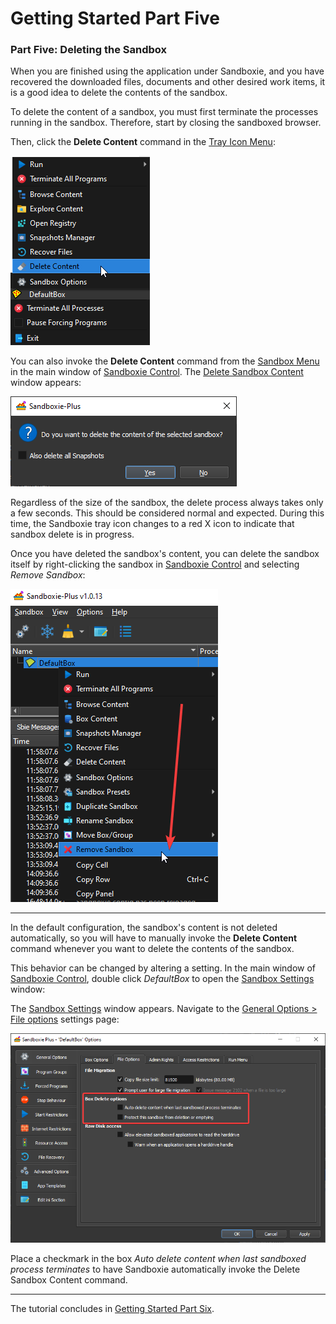 # Getting Started Part Five

### Part Five: Deleting the Sandbox

When you are finished using the application under Sandboxie, and you have recovered the downloaded files, documents and
other desired work items, it is a good idea to delete the contents of the sandbox.

To delete the content of a sandbox, you must first terminate the processes running in the sandbox. Therefore, start by
closing the sandboxed browser.

Then, click the **Delete Content** command in the [Tray Icon Menu](TrayIconMenu.md):

![](../Media/SP_TrayPopupDelete.png)

You can also invoke the **Delete Content** command from the [Sandbox Menu](SBControl_SandboxMenu.md) in the main window
of [Sandboxie Control](SP_SBControl.md). The [Delete Sandbox Content](DeleteSandboxContent.md) window appears:

![](../Media/SP_DeleteSandboxContent.png)

Regardless of the size of the sandbox, the delete process always takes only a few seconds. This should be considered
normal and expected. During this time, the Sandboxie tray icon changes to a red X icon to indicate that sandbox delete
is in progress.

Once you have deleted the sandbox's content, you can delete the sandbox itself by right-clicking the sandbox
in [Sandboxie Control](SP_SBControl.md) and selecting _Remove Sandbox_:

![](../Media/SP_DeleteSandbox.png)

* * *
In the default configuration, the sandbox's content is not deleted automatically, so you will have to manually invoke
the **Delete Content** command whenever you want to delete the contents of the sandbox.

This behavior can be changed by altering a setting. In the main window of [Sandboxie Control](SP_SBControl.md),
double click _DefaultBox_ to open the [Sandbox Settings](SandboxSettings.md) window:

The [Sandbox Settings](SandboxSettings.md) window appears. Navigate to
the [General Options > File options](SettingsGeneralOptions.md#file-options) settings page:

![](../Media/SP_SettingsDelete.png)

Place a checkmark in the box _Auto delete content when last sandboxed process terminates_ to have Sandboxie
automatically invoke the Delete Sandbox Content command.
* * *
The tutorial concludes in [Getting Started Part Six](SP_GettingStartedPartSix.md).
